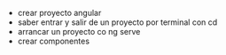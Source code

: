 * crear proyecto angular
* saber entrar y salir de un proyecto por terminal con cd
* arrancar un proyecto co ng serve
* crear componentes